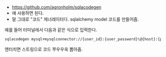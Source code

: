 - https://github.com/agronholm/sqlacodegen
- 얘 사용하면 된다.
- 말 그대로 "코드" 제너레이터다. sqlalchemy model 코드를 만들어줌.

예를 들어 터미널에서 다음과 같은 식으로 입력한다.

```bash
sqlacodegen mysql+mysqlconnector://{user_id}:{user_password}\@{host}:{port}/{database} --tables {table_name}
```

엔터치면 스트링으로 코드 쭈우우욱 뽑아줌.